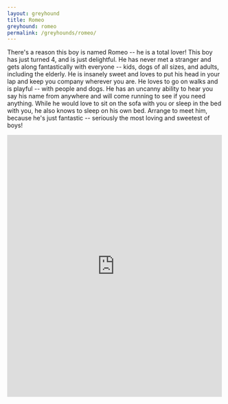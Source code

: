 ```yaml
---
layout: greyhound
title: Romeo
greyhound: romeo
permalink: /greyhounds/romeo/
---
```


There's a reason this boy is named Romeo -- he is a total lover!  This boy has just turned 4, and is just delightful.  He has never met a stranger and gets along fantastically with everyone -- kids, dogs of all sizes, and adults, including the elderly.  He is insanely sweet and loves to put his head in your lap and keep you company wherever you are.  He loves to go on walks and is playful -- with people and dogs.  He has an uncanny ability to hear you say his name from anywhere and will come running to see if you need anything.  While he would love to sit on the sofa with you or sleep in the bed with you, he also knows to sleep on his own bed.  Arrange to meet him, because he's just fantastic -- seriously the most loving and sweetest of boys!

<div class="facebook-post">
<iframe src="https://www.facebook.com/plugins/post.php?href=https%3A%2F%2Fwww.facebook.com%2Fgreyhoundpetscentraltexas%2Fposts%2F10155629104488572%3A0&width=500" width="500" height="609" style="border:none;overflow:hidden" scrolling="no" frameborder="0" allowTransparency="true"></iframe>
</div>
